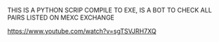 THIS IS A PYTHON SCRIP COMPILE TO EXE, IS A BOT TO CHECK ALL PAIRS LISTED ON MEXC EXCHANGE 


https://www.youtube.com/watch?v=sgTSVJRH7XQ
